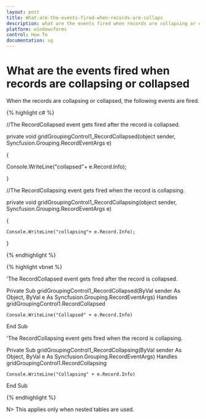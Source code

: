 ```yaml
---
layout: post
title: What-are-the-events-fired-when-records-are-collaps
description: what are the events fired when records are collapsing or collapsed
platform: windowsforms
control: How To
documentation: ug
---
```


# What are the events fired when records are collapsing or collapsed

When the records are collapsing or collapsed, the following events are fired.

{% highlight c# %}



//The RecordCollapsed event gets fired after the record is collapsed.

private void gridGroupingControl1_RecordCollapsed(object sender, Syncfusion.Grouping.RecordEventArgs e)

{

Console.WriteLine("collapsed"+ e.Record.Info);

}



//The RecordCollapsing event gets fired when the record is collapsing.

private void gridGroupingControl1_RecordCollapsing(object sender, Syncfusion.Grouping.RecordEventArgs e)

{

    Console.WriteLine("collapsing"+ e.Record.Info);

}

{% endhighlight %}

{% highlight vbnet %}



'The RecordCollapsed event gets fired after the record is collapsed.

Private Sub gridGroupingControl1_RecordCollapsed(ByVal sender As Object, ByVal e As Syncfusion.Grouping.RecordEventArgs) Handles gridGroupingControl1.RecordCollapsed

    Console.WriteLine("Collapsed" + e.Record.Info)

End Sub



'The RecordCollapsing event gets fired when the record is collapsing.

Private Sub gridGroupingControl1_RecordCollapsing(ByVal sender As Object, ByVal e As Syncfusion.Grouping.RecordEventArgs) Handles gridGroupingControl1.RecordCollapsing

    Console.WriteLine("Collapsing" + e.Record.Info)

End Sub

{% endhighlight %}

N> This applies only when nested tables are used.

